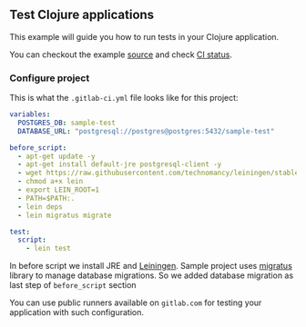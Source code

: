 ## Test Clojure applications

This example will guide you how to run tests in your Clojure application.

You can checkout the example [source](https://gitlab.com/dzaporozhets/clojure-web-application) and check [CI status](https://ci.gitlab.com/projects/6306).

### Configure project

This is what the `.gitlab-ci.yml` file looks like for this project:

```yaml
variables:
  POSTGRES_DB: sample-test
  DATABASE_URL: "postgresql://postgres@postgres:5432/sample-test"

before_script:
  - apt-get update -y
  - apt-get install default-jre postgresql-client -y
  - wget https://raw.githubusercontent.com/technomancy/leiningen/stable/bin/lein
  - chmod a+x lein
  - export LEIN_ROOT=1
  - PATH=$PATH:.
  - lein deps
  - lein migratus migrate

test: 
  script: 
    - lein test
```

In before script we install JRE and [Leiningen](http://leiningen.org/). 
Sample project uses [migratus](https://github.com/yogthos/migratus) library to manage database migrations. 
So we added database migration as last step of `before_script` section

You can use public runners available on `gitlab.com` for testing your application with such configuration.

